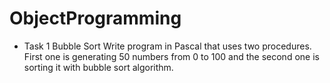 # ObjectProgramming

- Task 1 Bubble Sort
  Write program in Pascal that uses two procedures. First one is generating 50 numbers from 0 to 100 and the second one is sorting it with bubble sort algorithm.
